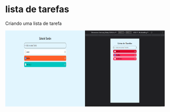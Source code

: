 # lista de tarefas

<p> Criando uma lista de tarefa</p>

<div style="display:flex">
    <img style="width: 50%" src="./src/img/todo-list-web.png" alt="todo list web">
    <img style="width: 50%" src="./src/img/list-mob.png" alt="">
</div>